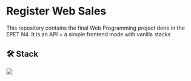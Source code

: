 # Register Web Sales
This repository contains the final Web Programming project done in the EPET N4. It is an API + a simple frontend made with vanilla stacks

## 🛠 Stack
<p user-select="none" align="left">
   <a href="#" rel="noreferrer"> <img src="https://skillicons.dev/icons?i=html,css,js,php,mysql"/> </a>
</p>
